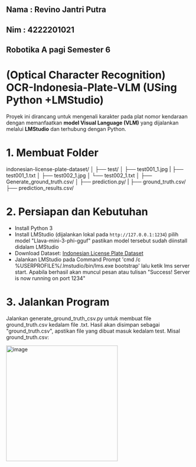 ## Nama : Revino Jantri Putra
## Nim : 4222201021
## Robotika A pagi Semester 6


# (Optical Character Recognition) OCR-Indonesia-Plate-VLM (USing Python +LMStudio)

Proyek ini dirancang untuk mengenali karakter pada plat nomor kendaraan dengan memanfaatkan **model Visual Language (VLM)** yang dijalankan melalui **LMStudio** dan terhubung dengan Python.

# 1. Membuat Folder
indonesian-license-plate-dataset/
│
├── test/
│   ├── test001_1.jpg
|   ├── test001_1.txt
│   ├── test002_1.jpg
│   └── test002_1.txt
│
├── Generate_ground_truth.csv/
│
├── prediction.py/
|
├── ground_truth.csv/
├── prediction_results.csv/

# 2. Persiapan dan Kebutuhan
* Install Python 3
* Install LMStudio (dijalankan lokal pada `http://127.0.0.1:1234`) pilih model "Llava-mini-3-phi-gguf" pastikan model tersebut sudah diinstall didalam LMStudio
* Download Dataset: [Indonesian License Plate Dataset](https://www.kaggle.com/datasets/juanthomaswijaya/indonesian-license-plate-dataset)
* Jalankan LMStudio pada Command Prompt 'cmd /c %USERPROFILE%/.lmstudio/bin/lms.exe bootstrap' lalu ketik lms server start. Apabila berhasil akan muncul pesan atau tulisan "Success! Server is now running on port 1234"

# 3. Jalankan Program
Jalankan generate_ground_truth_csv.py untuk membuat file ground_truth.csv kedalam file .txt. Hasil akan disimpan sebagai "ground_truth.csv", apstikan file yang dibuat masuk kedalam test.
Misal ground_truth.csv:

<img width="302" height="314" alt="image" src="https://github.com/user-attachments/assets/ab8f72af-8957-4c89-8b45-009ee40e68cb" />
